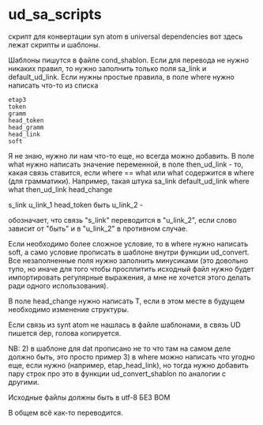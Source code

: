 # ud_sa_scripts
скрипт для конвертации syn atom в universal dependencies
вот здесь лежат скрипты и шаблоны.

Шаблоны пишутся в файле cond_shablon. Если для перевода не нужно никаких правил, то нужно заполнить только поля sa_link и default_ud_link.
Если нужны простые правила, в поле where нужно написать что-то из списка

    etap3
    token
    gramm
    head_token
    head_gramm
    head_link
    soft

Я не знаю, нужно ли нам что-то еще, но всегда можно добавить.
В поле what нужно написать значение переменной, в поле then_ud_link - то, какая связь ставится, если where == what или what содержится в where (для грамматики).
Например, такая штука
sa_link    default_ud_link    where          what    then_ud_link    head_change

s_link      u_link_1             head_token  быть   u_link_2           -

обозначает, что связь "s_link" переводится в "u_link_2", если слово зависит от "быть" и в "u_link_2" в противном случае.

Если необходимо более сложное условие, то в where нужно написать soft, а само условие прописать в шаблоне внутри функции ud_convert.
Все незаполненные поля нужно заполнить минусиками (это довольно тупо, но иначе для того чтобы просплитить исходный файл нужно будет импортировать регулярные выражения, а мне не хочется этого делать ради одного использования).

В поле head_change нужно написать T, если в этом месте в будущем необходимо изменение структуры.

Если связь из synt atom не нашлась в файле шаблонами, в связь UD пишется dep, голова копируется.

NB:
2) в шаблоне для dat прописано не то что там на самом деле должно быть, это просто пример
3) в where можно написать что угодно еще, если нужно (например, etap_head_link), но тогда нужно добавить пару строк про это в функции ud_convert_shablon по аналогии с другими.

Исходные файлы должны быть в utf-8 БЕЗ BOM

В общем всё как-то переводится.
